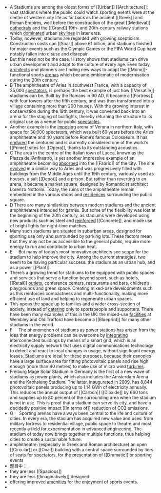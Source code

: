 - A Stadiums are among the oldest forms of [[Urban]] [[Architecture]]: vast stadiums where the public could watch sporting events were at the centre of western city life as far back as the ancient [[Greek]] and Roman Empires, well before the construction of the great [[Medieval]] [cathedrals]([[Cathedral]]) and the [[Grand]] 19th- and 20th-century railway stations which [dominated]([[Dominate]]) urban [skylines]([[Skyline]]) in later eras.
- Today, however, stadiums are regarded with growing scepticism. Construction costs can [[Soar]] above £1 billion, and stadiums finished for major events such as the Olympic Games or the FIFA World Cup have notably fallen into disuse and disrepair.
- But this need not be the case. History shows that stadiums can drive urban development and adapt to the culture of every age. Even today, [architects]([[Architect]]) and planners are finding new ways to adapt the [[Mono]]-functional sports [arenas]([[Arena]]) which became emblematic of modernisation during the 20th century.
- B The amphitheatre of Arles in southwest France, with a capacity of 25,000 [spectators]([[Spectator]]), is perhaps the best example of just how [[Versatile]] stadiums can be. Built by the Romans in 90 AD, it became a [[Fortress]] with four towers after the fifth century, and was then transformed into a village containing more than 200 houses. With the growing interest in conservation during the 19th century, it was converted back into an arena for the staging of bullfights, thereby returning the structure to its original use as a venue for public [spectacles]([[Spectacle]]).
- Another example is the [imposing]([[Impose]]) arena of Verona in northern Italy, with space for 30,000 spectators, which was built 60 years before the Arles amphitheatre and 40 years before Rome’s famous Colosseum. It has [endured]([[Endure]]) the centuries and is currently considered one of the world's [[Prime]] sites for [[Opera]], thanks to its outstanding acoustics.
- C The area in the centre of the Italian town of Lucca, known as the Piazza dell’Anfiteatro, is yet another impressive example of an amphitheatre becoming [absorbed]([[Absorb]]) into the [[Fabric]] of the city. The site [evolved]([[Evolve]]) in a similar way to Arles and was progressively filled with buildings from the Middle Ages until the 19th century, variously used as houses, a salt [[Depot]] and a prison. But rather than reverting to an arena, it became a market square, designed by Romanticist architect Lorenzo Nottolini. Today, the ruins of the amphitheatre remain embedded in the various shops and [residences](Residence) surrounding the public square.
- D There are many similarities between modern stadiums and the ancient amphitheatres intended for games. But some of the flexibility was lost at the beginning of the 20th century, as stadiums were developed using new products such as steel and [reinforced](Reinforce) [[Concrete]], and made use of bright lights for night-time matches.
- Many such stadiums are situated in suburban areas, designed for sporting use only and surrounded by parking lots. These factors mean that they may not be as accessible to the general public, require more energy to run and contribute to urban heat.
- E     But many of today’s most innovative architects see scope for the stadium to help improve the city. Among the current strategies, two seem to be having particular success: the stadium as an urban hub, and as a power [[Plant]].
- There’s a growing trend for stadiums to be equipped with public spaces and services that serve a function beyond sport, such as hotels, [[Retail]] [outlets]([[Outlet]]), conference centers, restaurants and bars, children’s playgrounds and green space. Creating mixed-use developments such as this reinforces compactness and multi-functionality, making more efficient use of land and helping to regenerate urban spaces.
- This opens the space up to families and a wider cross-section of society, instead of [catering]([[Cater]]) only to sportspeople and supporters. There have been many examples of this in the UK: the mixed-use [facilities]([[Facility]]) at Wembley and Old Trafford have become a [[Blueprint]] for many other stadiums in the world.
- F     The phenomenon of stadiums as power stations has arisen from the idea that energy problems can be overcome by [integrating]([[Integrate]]) interconnected buildings by means of a smart grid, which is an electricity supply network that uses digital communications technology to detect and react to local changes in usage, without significant energy losses. Stadiums are ideal for these purposes, because their [canopies]([[Canopy]]) have a large surface area for fitting photovoltaic panels and rise high enough (more than 40 metres) to make use of micro wind [turbines]([[Turbine]]).
- Freiburg Mage Solar Stadium in Germany is the first of a new wave of stadiums as power plants, which also includes the Amsterdam Arena and the Kaohsiung Stadium. The latter, inaugurated in 2009, has 8,844 photovoltaic panels producing up to 1.14 GWh of electricity annually. This reduces the annual output of [[Carbon]] [[Dioxide]] by 660 tons and supplies up to 80 percent of the surrounding area when the stadium is not in use. This is proof that a stadium can serve its city, and have a decidedly positive impact [[In terms of]] reduction of CO2 emissions.
- G     Sporting arenas have always been central to the life and culture of cities. In every era, the stadium has acquired new value and uses: from military fortress to residential village, public space to theatre and most recently a field for experimentation in advanced engineering. The stadium of today now brings together multiple functions, thus helping cities to create a sustainable future.
- amphitheatre: (especially in Greek and Roman architecture) an open [[Circular]] or [[Oval]] building with a central space surrounded by tiers of seats for spectators, for the presentation of [[Dramatic]] or sporting events
- 题目中：
- they are less [[Spacious]]
- they are less [[Imaginatively]] designed
- offering improved [amenities]([[Amenity]]) for the enjoyment of sports events.
-